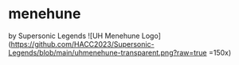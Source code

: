 # menehune
by Supersonic Legends
![UH Menehune Logo](https://github.com/HACC2023/Supersonic-Legends/blob/main/uhmenehune-transparent.png?raw=true =150x)


